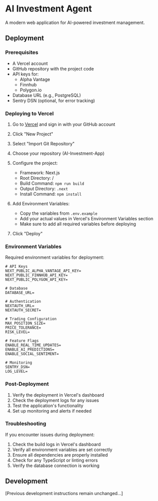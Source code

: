 # AI Investment Agent

A modern web application for AI-powered investment management.

## Deployment

### Prerequisites

- A Vercel account
- GitHub repository with the project code
- API keys for:
  - Alpha Vantage
  - Finnhub
  - Polygon.io
- Database URL (e.g., PostgreSQL)
- Sentry DSN (optional, for error tracking)

### Deploying to Vercel

1. Go to [Vercel](https://vercel.com) and sign in with your GitHub account
2. Click "New Project"
3. Select "Import Git Repository"
4. Choose your repository (AI-Investment-App)
5. Configure the project:
   - Framework: Next.js
   - Root Directory: /
   - Build Command: `npm run build`
   - Output Directory: `.next`
   - Install Command: `npm install`

6. Add Environment Variables:
   - Copy the variables from `.env.example`
   - Add your actual values in Vercel's Environment Variables section
   - Make sure to add all required variables before deploying

7. Click "Deploy"

### Environment Variables

Required environment variables for deployment:

```env
# API Keys
NEXT_PUBLIC_ALPHA_VANTAGE_API_KEY=
NEXT_PUBLIC_FINNHUB_API_KEY=
NEXT_PUBLIC_POLYGON_API_KEY=

# Database
DATABASE_URL=

# Authentication
NEXTAUTH_URL=
NEXTAUTH_SECRET=

# Trading Configuration
MAX_POSITION_SIZE=
PRICE_TOLERANCE=
RISK_LEVEL=

# Feature Flags
ENABLE_REAL_TIME_UPDATES=
ENABLE_AI_PREDICTIONS=
ENABLE_SOCIAL_SENTIMENT=

# Monitoring
SENTRY_DSN=
LOG_LEVEL=
```

### Post-Deployment

1. Verify the deployment in Vercel's dashboard
2. Check the deployment logs for any issues
3. Test the application's functionality
4. Set up monitoring and alerts if needed

### Troubleshooting

If you encounter issues during deployment:

1. Check the build logs in Vercel's dashboard
2. Verify all environment variables are set correctly
3. Ensure all dependencies are properly installed
4. Check for any TypeScript or linting errors
5. Verify the database connection is working

## Development

[Previous development instructions remain unchanged...] 